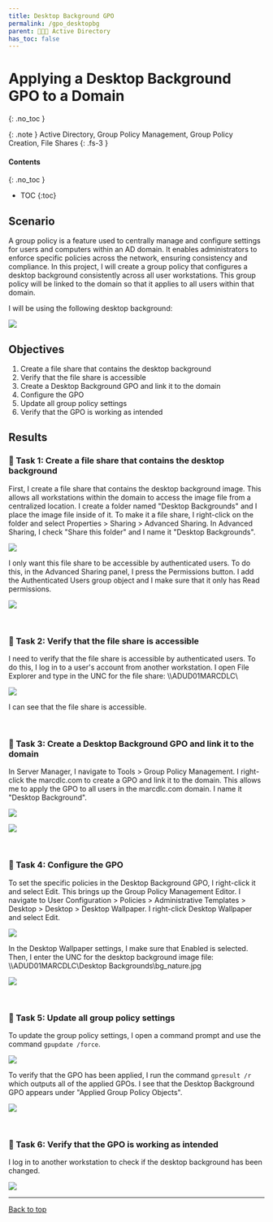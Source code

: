 ```yaml
---
title: Desktop Background GPO
permalink: /gpo_desktopbg
parent: 👩‍👧‍👦 Active Directory
has_toc: false
---
```

# Applying a Desktop Background GPO to a Domain
{: .no_toc }

{: .note }
Active Directory, Group Policy Management, Group Policy Creation, File Shares
{: .fs-3 }

#### Contents
{: .no_toc }
- TOC
{:toc}

## Scenario
A group policy is a feature used to centrally manage and configure settings for users and computers within an AD domain. It enables administrators to enforce specific policies across the network, ensuring consistency and compliance. In this project, I will create a group policy that configures a desktop background consistently across all user workstations. This group policy will be linked to the domain so that it applies to all users within that domain.

I will be using the following desktop background:

![](/assets/images/activedirectory/gpo_desktopbg/desktopbg_sm.png)

## Objectives

1. Create a file share that contains the desktop background
2. Verify that the file share is accessible
3. Create a Desktop Background GPO and link it to the domain
4. Configure the GPO
5. Update all group policy settings
6. Verify that the GPO is working as intended

## Results
### 📄 Task 1: Create a file share that contains the desktop background

First, I create a file share that contains the desktop background image. This allows all workstations within the domain to access the image file from a centralized location. I create a folder named "Desktop Backgrounds" and I place the image file inside of it. To make it a file share, I right-click on the folder and select Properties > Sharing > Advanced Sharing. In Advanced Sharing, I check "Share this folder" and I name it "Desktop Backgrounds".

![](/assets/images/activedirectory/gpo_desktopbg/step1.png)

I only want this file share to be accessible by authenticated users. To do this, in the Advanced Sharing panel, I press the Permissions button. I add the Authenticated Users group object and I make sure that it only has Read permissions. 

![](/assets/images/activedirectory/gpo_desktopbg/step2.png)


<br>

### 📄 Task 2: Verify that the file share is accessible

I need to verify that the file share is accessible by authenticated users. To do this, I log in to a user's account from another workstation. I open File Explorer and type in the UNC for the file share: \\\\ADUD01MARCDLC\

![](/assets/images/activedirectory/gpo_desktopbg/step3.png)

I can see that the file share is accessible. 


<br>

### 📄 Task 3: Create a Desktop Background GPO and link it to the domain

In Server Manager, I navigate to Tools > Group Policy Management. I right-click the marcdlc.com to create a GPO and link it to the domain. This allows me to apply the GPO to all users in the marcdlc.com domain. I name it "Desktop Background".

![](/assets/images/activedirectory/gpo_desktopbg/step4.png)  

![](/assets/images/activedirectory/gpo_desktopbg/step5.png)


<br>

### 📄 Task 4: Configure the GPO

To set the specific policies in the Desktop Background GPO, I right-click it and select Edit. This brings up the Group Policy Management Editor. I navigate to User Configuration > Policies > Administrative Templates > Desktop > Desktop > Desktop Wallpaper. I right-click Desktop Wallpaper and select Edit. 

![](/assets/images/activedirectory/gpo_desktopbg/step6.png)

In the Desktop Wallpaper settings, I make sure that Enabled is selected. Then, I enter the UNC for the desktop background image file: \\\\ADUD01MARCDLC\Desktop Backgrounds\bg_nature.jpg

![](/assets/images/activedirectory/gpo_desktopbg/step7.png)


<br>

### 📄 Task 5: Update all group policy settings

To update the group policy settings, I open a command prompt and use the command ``gpupdate /force``.

![](/assets/images/activedirectory/gpo_desktopbg/step8.png)

To verify that the GPO has been applied, I run the command ``gpresult /r`` which outputs all of the applied GPOs. I see that the Desktop Background GPO appears under "Applied Group Policy Objects".

![](/assets/images/activedirectory/gpo_desktopbg/step9.png)


<br>

### 📄 Task 6: Verify that the GPO is working as intended

I log in to another workstation to check if the desktop background has been changed.

![](/assets/images/activedirectory/gpo_desktopbg/step10.png)


---

<a href="#top" id="back-to-top">Back to top</a>